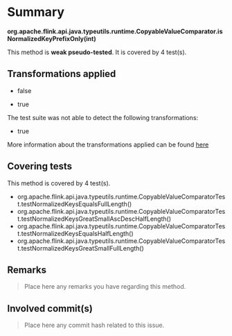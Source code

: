 # Summary
**org.apache.flink.api.java.typeutils.runtime.CopyableValueComparator.isNormalizedKeyPrefixOnly(int)**

This method is **weak pseudo-tested**.
It is covered by 4 test(s). 


## Transformations applied

- false

- true


The test suite was not able to detect the following transformations:
 * true 


More information about the transformations applied can be found [here](https://github.com/STAMP-project/pitest-descartes)

## Covering tests
This method is covered by 4 test(s).
* org.apache.flink.api.java.typeutils.runtime.CopyableValueComparatorTest.testNormalizedKeysEqualsFullLength()
* org.apache.flink.api.java.typeutils.runtime.CopyableValueComparatorTest.testNormalizedKeysGreatSmallAscDescHalfLength()
* org.apache.flink.api.java.typeutils.runtime.CopyableValueComparatorTest.testNormalizedKeysEqualsHalfLength()
* org.apache.flink.api.java.typeutils.runtime.CopyableValueComparatorTest.testNormalizedKeysGreatSmallFullLength()


## Remarks
> Place here any remarks you have regarding this method.

## Involved commit(s)

> Place here any commit hash related to this issue.
